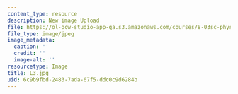 ```yaml
---
content_type: resource
description: New image Upload
file: https://ol-ocw-studio-app-qa.s3.amazonaws.com/courses/8-03sc-physics-iii-vibrations-and-waves-fall-2016/6c9b9fbd24837ada67f5ddc0c9d6284b_L3.jpg
file_type: image/jpeg
image_metadata:
  caption: ''
  credit: ''
  image-alt: ''
resourcetype: Image
title: L3.jpg
uid: 6c9b9fbd-2483-7ada-67f5-ddc0c9d6284b
---
```

